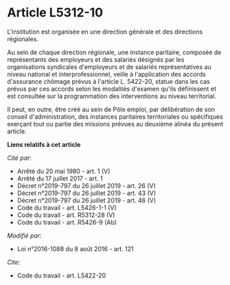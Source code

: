 # Article L5312-10

L'institution est organisée en une direction générale et des directions régionales. 

Au sein de chaque direction régionale, une instance paritaire, composée de représentants des employeurs et des salariés
désignés par les organisations syndicales d'employeurs et de salariés représentatives au niveau national et
interprofessionnel, veille à l'application des accords d'assurance chômage prévus à l'article L. 5422-20, statue dans les cas
prévus par ces accords selon les modalités d'examen qu'ils définissent et est consultée sur la programmation des
interventions au niveau territorial.

Il peut, en outre, être créé au sein de Pôle emploi, par délibération de son conseil d'administration, des instances
paritaires territoriales ou spécifiques exerçant tout ou partie des missions prévues au deuxième alinéa du présent article.

**Liens relatifs à cet article**

_Cité par_:

  - Arrêté du 20 mai 1980 - art. 1 (V)
  - Arrêté du 17 juillet 2017 - art. 1
  - Décret n°2019-797 du 26 juillet 2019 - art. 26 (V)
  - Décret n°2019-797 du 26 juillet 2019 - art. 43 (V)
  - Décret n°2019-797 du 26 juillet 2019 - art. 46 (V)
  - Code du travail - art. L5426-1-1 (V)
  - Code du travail - art. R5312-28 (V)
  - Code du travail - art. R5426-9 (Ab)

_Modifié par_:

  - Loi n°2016-1088 du 8 août 2016 - art. 121

_Cite_:

  - Code du travail - art. L5422-20
